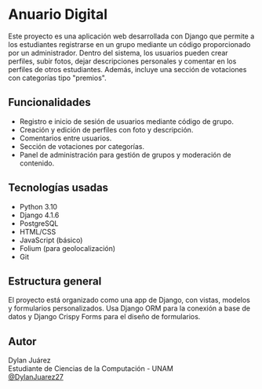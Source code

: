 # Anuario Digital

Este proyecto es una aplicación web desarrollada con Django que permite a los estudiantes registrarse en un grupo mediante un código proporcionado por un administrador. Dentro del sistema, los usuarios pueden crear perfiles, subir fotos, dejar descripciones personales y comentar en los perfiles de otros estudiantes. Además, incluye una sección de votaciones con categorías tipo "premios".

## Funcionalidades

- Registro e inicio de sesión de usuarios mediante código de grupo.
- Creación y edición de perfiles con foto y descripción.
- Comentarios entre usuarios.
- Sección de votaciones por categorías.
- Panel de administración para gestión de grupos y moderación de contenido.

## Tecnologías usadas

- Python 3.10
- Django 4.1.6
- PostgreSQL
- HTML/CSS
- JavaScript (básico)
- Folium (para geolocalización)
- Git

## Estructura general

El proyecto está organizado como una app de Django, con vistas, modelos y formularios personalizados. Usa Django ORM para la conexión a base de datos y Django Crispy Forms para el diseño de formularios.

## Autor

Dylan Juárez  
Estudiante de Ciencias de la Computación - UNAM  
[@DylanJuarez27](https://github.com/DylanJuarez27)
